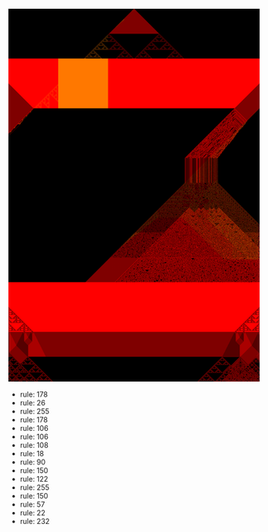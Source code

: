 ![photo](./output.png) 
 * rule: 178
* rule: 26
* rule: 255
* rule: 178
* rule: 106
* rule: 106
* rule: 108
* rule: 18
* rule: 90
* rule: 150
* rule: 122
* rule: 255
* rule: 150
* rule: 57
* rule: 22
* rule: 232
